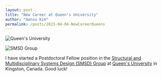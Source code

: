```yaml
---
layout: post
title: "New Career at Queen's University"
author: "Hansu Kim"
permalink: /posts/2023-04-04-NewCareerQueens
---
```

![Queen's University](https://user-images.githubusercontent.com/54526956/230099209-94437726-4cf9-4c9c-a94b-7f7277dd5998.jpg)   
  
![SMSD Group](https://github.com/kim-hansu/kim-hansu.github.io/assets/54526956/98f20799-1ccd-4c86-abad-22715481eb1f)  
  
I have started a Postdoctoral Fellow position in the [Structural and Multidisciplinary Systems Design (SMSD) Group](https://ilyongkim.ca/) at [Queen's University](https://www.queensu.ca/) in Kingston, Canada. Good luck!  
